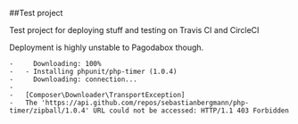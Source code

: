 ##Test project

Test project for deploying stuff and testing on Travis CI and CircleCI

Deployment is highly unstable to Pagodabox though.

```
-     Downloading: 100%
-   - Installing phpunit/php-timer (1.0.4)
-     Downloading: connection...
-
-   [Composer\Downloader\TransportException]
-   The 'https://api.github.com/repos/sebastianbergmann/php-timer/zipball/1.0.4' URL could not be accessed: HTTP/1.1 403 Forbidden
```